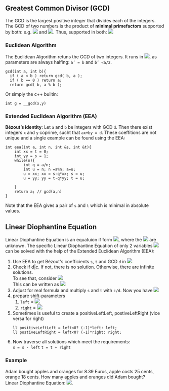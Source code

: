 ## Greatest Common Divisor (GCD)
The GCD is the largest positive integer that divides each of the integers.
The GCD of two numbers is the product of **minimal primefactors** supported by both: e.g. <img src="https://render.githubusercontent.com/render/math?math=8=2^3">
and <img src="https://render.githubusercontent.com/render/math?math=12=2^2 \cdot 3^1">. Thus, supported in both: <img src="https://render.githubusercontent.com/render/math?math=2^2">


### Euclidean Algorithm

The Euclidean Algorithm retuns the GCD of two integers. It runs in <img src="https://render.githubusercontent.com/render/math?math=\log(\max(a,b))">,
as parameters are always halfing: `a’ = b` and `b’ <a/2`.
```
gcd(int a, int b){
  if ( a < b ) return gcd( b, a );
  if ( b == 0 ) return a;
  return gcd( b, a % b );
```
Or simply the c++ builtin:
```
int g = __gcd(x,y)
```

### Extended Euclidean Algorithm (EEA)


**Bézout’s identity**: Let `a` and `b` be integers with GCD `d`. Then there exist integers `x` and `y` coprime, sucht that `ax+by = d`. 
These coeffitions are not unique and a single example can be found using the EEA:
```
int eea(int a, int n, int &s, int &t){
    int xx = t = 0;
    int yy = s = 1;
    while(n){
        int q = a/n;
        int u = n; n =a%n; a=u;
        u = xx; xx = s-q*xx; s = u;
        u = yy; yy = t-q*yy; t = u;

    }
    return a; // gcd(a,n)
}
```
Note that the EEA gives a pair of `s` and `t` which is minimal in absolute values.

## Linear Diophantine Equation
Linear Diophantine Equation is an equatuion if form <img src="https://render.githubusercontent.com/render/math?math=\sum a_ix_i = c">,
where the <img src="https://render.githubusercontent.com/render/math?math=x_i"> are unknown.
The specific Linear Diophantine Equation of only 2 variables <img src="https://render.githubusercontent.com/render/math?math=a_1x_1 %2B a_2b_2  = c">
can be solved with the help of the Extended Euclidean Algorithm (EEA):

1. Use EEA to get Bézout's coefficients `s`, `t` and GCD `d` in <img src="https://render.githubusercontent.com/render/math?math=a_1s %2B a_2t = d">
2. Check if d|c. If not, there is no solution. Otherwise, there are infinite solutions. <br/>
   To see that, consider 
   <img src="https://render.githubusercontent.com/render/math?math=a_1s %2B a_2t - \frac{a_1a_2}{d} %2B \frac{a_1a_2}{d} = d"> <br/>
   This can be written as
   <img src="https://render.githubusercontent.com/render/math?math=a_1(s- \frac{a_2}{d}) %2B a_2(t %2B \frac{a_1}{d}) = d">
3. Adjust for real formula and multiply `s` and `t` with `c/d`. Now you have <img src="https://render.githubusercontent.com/render/math?math=a_1s\frac{c}{d} %2B a_2t\frac{c}{d} = c">
4. prepare shift-parameters
    1. `left` = <img src="https://render.githubusercontent.com/render/math?math=a_2/d">
    2. `right` = <img src="https://render.githubusercontent.com/render/math?math=a_1/d">
5. Sometimes is useful to create a positiveLeftLeft, postiveLeftRight (vice versa for right)
   ```
   ll positiveLeftLeft = left<0? (-1)*left: left;
   ll postiveLeftRight = left<0? (-1)*right: right;
   ```
6. Now traverse all solutions which meet the requirements: <br/>
   ```s = s - left```
   ```t = t + right```
    
### Example
Adam bought apples and oranges for 8.39 Euros, apple costs 25 cents, orange 18 cents. How many apples and oranges did Adam bought? <br/>
Linear Diophantine Equation: <img src="https://render.githubusercontent.com/render/math?math=25s %2B 18t = 839">.
